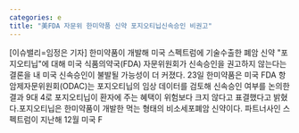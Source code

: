 ```yaml
---
categories: e
title: "美FDA 자문위 한미약품 신약 포지오티닙신속승인 비권고"
---
```

[이슈밸리=임정은 기자] 한미약품이 개발해 미국 스펙트럼에 기술수출한 폐암 신약 "포지오티닙"에 대해 미국 식품의약국(FDA) 자문위원회가 신속승인을 권고하지 않는다는 결론을 내 미국 신속승인이 불발될 가능성이 더 커졌다. 23일 한미약품은 미국 FDA 항암제자문위원회(ODAC)는 포지오티닙의 임상 데이터를 검토해 신속승인 여부를 논의한 결과 9대 4로 포지오티닙이 환자에 주는 혜택이 위험보다 크지 않다고 표결했다고 밝혔다.포지오티닙은 한미약품이 개발한 먹는 형태의 비소세포폐암 신약이다. 파트너사인 스펙트럼이 지난해 12월 미국 F